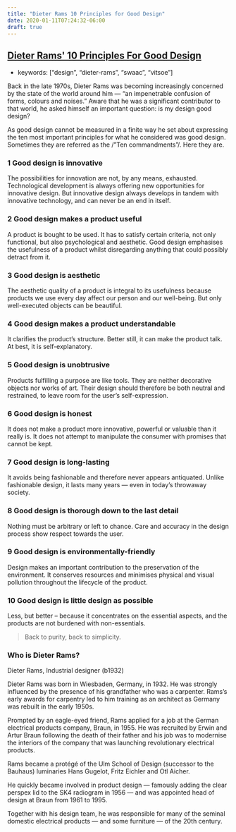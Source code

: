 ```yaml
---
title: "Dieter Rams 10 Principles for Good Design"
date: 2020-01-11T07:24:32-06:00
draft: true
---
```


## [Dieter Rams' 10 Principles For Good Design](https://www.vitsoe.com/us/about/good-design)

* keywords: \[“design”, “dieter-rams”, “swaac”, “vitsoe”\]

Back in the late 1970s, Dieter Rams was becoming increasingly concerned by the state of the world around him — “an impenetrable confusion of forms, colours and noises.” Aware that he was a significant contributor to that world, he asked himself an important question: is my design good design?

As good design cannot be measured in a finite way he set about expressing the ten most important principles for what he considered was good design. Sometimes they are referred as the /”Ten commandments”/. Here they are.

### 1 Good design is innovative

The possibilities for innovation are not, by any means, exhausted. Technological development is always offering new opportunities for innovative design. But innovative design always develops in tandem with innovative technology, and can never be an end in itself.

### 2 Good design makes a product useful

A product is bought to be used. It has to satisfy certain criteria, not only functional, but also psychological and aesthetic. Good design emphasises the usefulness of a product whilst disregarding anything that could possibly detract from it.

### 3 Good design is aesthetic

The aesthetic quality of a product is integral to its usefulness because products we use every day affect our person and our well-being. But only well-executed objects can be beautiful.

### 4 Good design makes a product understandable

It clarifies the product’s structure. Better still, it can make the product talk. At best, it is self-explanatory.

### 5 Good design is unobtrusive

Products fulfilling a purpose are like tools. They are neither decorative objects nor works of art. Their design should therefore be both neutral and restrained, to leave room for the user’s self-expression.

### 6 Good design is honest

It does not make a product more innovative, powerful or valuable than it really is. It does not attempt to manipulate the consumer with promises that cannot be kept.

### 7 Good design is long-lasting

It avoids being fashionable and therefore never appears antiquated. Unlike fashionable design, it lasts many years — even in today’s throwaway society.

### 8 Good design is thorough down to the last detail

Nothing must be arbitrary or left to chance. Care and accuracy in the design process show respect towards the user.

### 9 Good design is environmentally-friendly

Design makes an important contribution to the preservation of the environment. It conserves resources and minimises physical and visual pollution throughout the lifecycle of the product.

### 10 Good design is little design as possible

Less, but better – because it concentrates on the essential aspects, and the products are not burdened with non-essentials.

> Back to purity, back to simplicity.

### Who is Dieter Rams?

Dieter Rams, Industrial designer \(b1932\)

Dieter Rams was born in Wiesbaden, Germany, in 1932. He was strongly influenced by the presence of his grandfather who was a carpenter. Rams’s early awards for carpentry led to him training as an architect as Germany was rebuilt in the early 1950s.

Prompted by an eagle-eyed friend, Rams applied for a job at the German electrical products company, Braun, in 1955. He was recruited by Erwin and Artur Braun following the death of their father and his job was to modernise the interiors of the company that was launching revolutionary electrical products.

Rams became a protégé of the Ulm School of Design \(successor to the Bauhaus\) luminaries Hans Gugelot, Fritz Eichler and Otl Aicher.

He quickly became involved in product design — famously adding the clear perspex lid to the SK4 radiogram in 1956 — and was appointed head of design at Braun from 1961 to 1995.

Together with his design team, he was responsible for many of the seminal domestic electrical products — and some furniture — of the 20th century.

